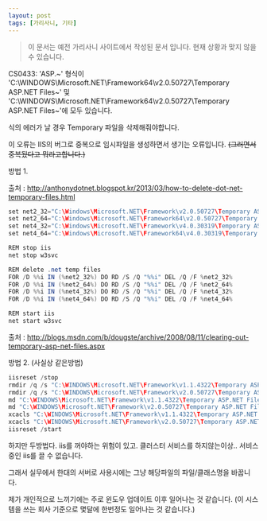 ```yaml
---
layout: post
tags: [가리사니, 기타]
---
```


> 이 문서는 예전 가리사니 사이트에서 작성된 문서 입니다.
현재 상황과 맞지 않을 수 있습니다.


CS0433: 'ASP.~' 형식이 'C:\WINDOWS\Microsoft.NET\Framework64\v2.0.50727\Temporary ASP.NET Files\~' 및 'C:\WINDOWS\Microsoft.NET\Framework64\v2.0.50727\Temporary ASP.NET Files\~'에 모두 있습니다.

식의 에러가 날 경우 Temporary 파일을 삭제해줘야합니다.

이 오류는 IIS의 버그로 중복으로 임시파일을 생성하면서 생기는 오류입니다.
~~(그러면서 중복됬다고 뭐라고합니다.)~~

방법 1.

출처 :
http://anthonydotnet.blogspot.kr/2013/03/how-to-delete-dot-net-temporary-files.html

``` java
set net2_32="C:\Windows\Microsoft.NET\Framework\v2.0.50727\Temporary ASP.NET Files\*"
set net2_64="C:\Windows\Microsoft.NET\Framework64\v2.0.50727\Temporary ASP.NET Files\*"
set net4_32="C:\Windows\Microsoft.NET\Framework\v4.0.30319\Temporary ASP.NET Files\*"
set net4_64="C:\Windows\Microsoft.NET\Framework64\v4.0.30319\Temporary ASP.NET Files\*"

REM stop iis
net stop w3svc

REM delete .net temp files
FOR /D %%i IN (%net2_32%) DO RD /S /Q "%%i" DEL /Q /F %net2_32%
FOR /D %%i IN (%net2_64%) DO RD /S /Q "%%i" DEL /Q /F %net2_64%
FOR /D %%i IN (%net4_32%) DO RD /S /Q "%%i" DEL /Q /F %net4_32%
FOR /D %%i IN (%net4_64%) DO RD /S /Q "%%i" DEL /Q /F %net4_64%

REM start iis
net start w3svc
```


출처 :
http://blogs.msdn.com/b/dougste/archive/2008/08/11/clearing-out-temporary-asp-net-files.aspx

방법 2. (사실상 같은방법)
``` java
iisreset /stop
rmdir /q /s "C:\WINDOWS\Microsoft.NET\Framework\v1.1.4322\Temporary ASP.NET Files"
rmdir /q /s "C:\WINDOWS\Microsoft.NET\Framework\v2.0.50727\Temporary ASP.NET Files"
md "C:\WINDOWS\Microsoft.NET\Framework\v1.1.4322\Temporary ASP.NET Files"
md "C:\WINDOWS\Microsoft.NET\Framework\v2.0.50727\Temporary ASP.NET Files"
xcacls "C:\WINDOWS\Microsoft.NET\Framework\v1.1.4322\Temporary ASP.NET Files" /E /G MYMACHINE\IIS_WPG:F /Q
xcacls "C:\WINDOWS\Microsoft.NET\Framework\v2.0.50727\Temporary ASP.NET Files" /E /G MYMACHINE\IIS_WPG:F /Q
iisreset /start
```


하지만 두방법다. iis를 꺼야하는 위험이 있고. 클러스터 서비스를 하지않는이상.. 서비스 중인 iis를 끌 수 없습니다.

그래서 실무에서 한대의 서버로 사용시에는 그냥 해당파일의 파일/클래스명을 바꿉니다.

제가 개인적으로 느끼기에는 주로 윈도우 업데이트 이후 일어나는 것 같습니다.
(이 시스템을 쓰는 회사 기준으로 몇달에 한번정도 일어나는 것 같습니다.)